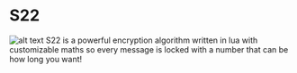 # S22
![alt text](https://i.imgur.com/gPW6ZsJ.png)
S22 is a powerful encryption algorithm written in lua with customizable maths so every message is locked with a number that can be how long you want!
